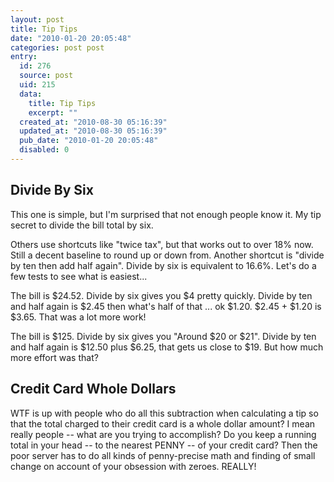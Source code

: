 ```yaml
---
layout: post
title: Tip Tips
date: "2010-01-20 20:05:48"
categories: post post
entry:
  id: 276
  source: post
  uid: 215
  data:
    title: Tip Tips
    excerpt: ""
  created_at: "2010-08-30 05:16:39"
  updated_at: "2010-08-30 05:16:39"
  pub_date: "2010-01-20 20:05:48"
  disabled: 0
---
```


<h2>Divide By Six</h2>
This one is simple, but I'm surprised that not enough people know it. My tip secret to divide the bill total by six.

Others use shortcuts like "twice tax", but that works out to over 18% now. Still a decent baseline to round up or down from. Another shortcut is "divide by ten then add half again". Divide by six is equivalent to 16.6%. Let's do a few tests to see what is easiest...

The bill is $24.52. Divide by six gives you $4 pretty quickly. Divide by ten and half again is $2.45 then what's half of that ... ok $1.20. $2.45 + $1.20 is $3.65. That was a lot more work!

The bill is $125. Divide by six gives you "Around $20 or $21". Divide by ten and half again is $12.50 plus $6.25, that gets us close to $19. But how much more effort was that?

<h2>Credit Card Whole Dollars</h2>
WTF is up with people who do all this subtraction when calculating a tip so that the total charged to their credit card is a whole dollar amount? I mean really people -- what are you trying to accomplish? Do you keep a running total in your head -- to the nearest PENNY -- of your credit card? Then the poor server has to do all kinds of penny-precise math and finding of small change on account of your obsession with zeroes. REALLY!
